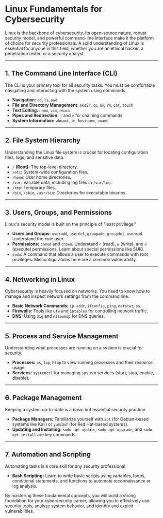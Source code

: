 # Linux Fundamentals for Cybersecurity

Linux is the backbone of cybersecurity. Its open-source nature, robust security model, and powerful command-line interface make it the platform of choice for security professionals. A solid understanding of Linux is essential for anyone in this field, whether you are an ethical hacker, a penetration tester, or a security analyst.

---

## 1. The Command Line Interface (CLI)

The CLI is your primary tool for all security tasks. You must be comfortable navigating and interacting with the system using commands.

* **Navigation:** `cd`, `ls`, `pwd`
* **File and Directory Management:** `mkdir`, `cp`, `mv`, `rm`, `cat`, `touch`
* **Text Editing:** `nano`, `vim`, `emacs`
* **Pipes and Redirection:** `|` and `>` for chaining commands.
* **System Information:** `whoami`, `id`, `hostname`, `uname`

---

## 2. File System Hierarchy

Understanding the Linux file system is crucial for locating configuration files, logs, and sensitive data.

* `/` **(Root):** The top-level directory.
* `/etc`: System-wide configuration files.
* `/home`: User home directories.
* `/var`: Variable data, including log files in `/var/log`.
* `/tmp`: Temporary files.
* `/bin`, `/sbin`, `/usr/bin`: Directories for executable binaries.

---

## 3. Users, Groups, and Permissions

Linux's security model is built on the principle of "least privilege."

* **Users and Groups:** `useradd`, `userdel`, `groupadd`, `groupdel`, `usermod`. Understand the `root` user.
* **Permissions:** `chmod` and `chown`. Understand `r` (read), `w` (write), and `x` (execute) permissions. Learn about special permissions like SUID.
* `sudo`: A command that allows a user to execute commands with root privileges. Misconfigurations here are a common vulnerability.

---

## 4. Networking in Linux

Cybersecurity is heavily focused on networks. You need to know how to manage and inspect network settings from the command line.

* **Basic Network Commands:** `ip addr`, `ifconfig`, `ping`, `netstat`, `ss`.
* **Firewalls:** Tools like `ufw` and `iptables` for controlling network traffic.
* **DNS:** Using `dig` and `nslookup` for DNS queries.

---

## 5. Process and Service Management

Understanding what processes are running on a system is crucial for security.

* **Processes:** `ps`, `top`, `htop` to view running processes and their resource usage.
* **Services:** `systemctl` for managing system services (start, stop, enable, disable).

---

## 6. Package Management

Keeping a system up-to-date is a basic but essential security practice.

* **Package Managers:** Familiarize yourself with `apt` (for Debian-based systems like Kali) or `yum`/`dnf` (for Red Hat-based systems).
* **Updating and Installing:** `sudo apt update`, `sudo apt upgrade`, and `sudo apt install` are key commands.

---

## 7. Automation and Scripting

Automating tasks is a core skill for any security professional.

* **Bash Scripting:** Learn to write basic scripts using variables, loops, conditional statements, and functions to automate reconnaissance or log analysis.

By mastering these fundamental concepts, you will build a strong foundation for your cybersecurity career, allowing you to effectively use security tools, analyze system behavior, and identify and exploit vulnerabilities.
